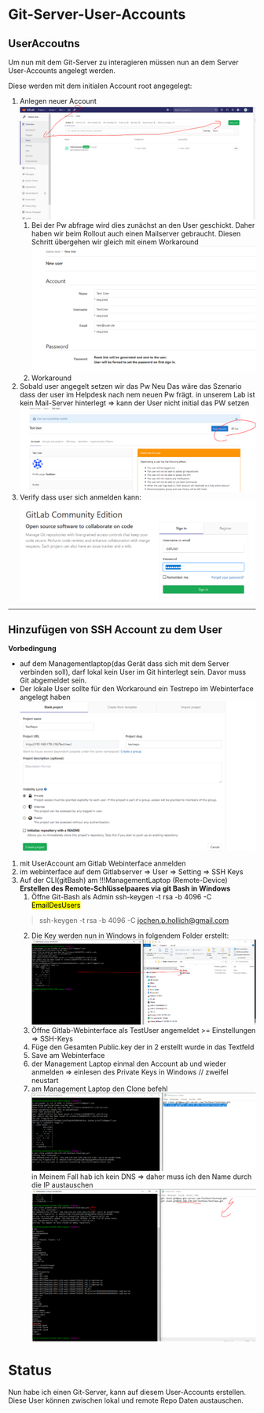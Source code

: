 # Git-Server-User-Accounts

## UserAccoutns

Um nun mit dem Git-Server zu interagieren müssen nun an dem Server User-Accounts angelegt werden.

Diese werden mit dem initialen Account root angegelegt:

1. Anlegen neuer Account
![](imgs/2020-04-11-11-40-41.png)
   1. Bei der Pw abfrage wird dies zunächst an den User geschickt. Daher haben wir beim Rollout auch einen Mailserver gebraucht. Diesen Schritt übergehen wir gleich mit einem Workaround
   ![](imgs/2020-04-11-11-41-25.png)
   2. Workaround
2. Sobald user angegelt setzen wir das Pw Neu
   Das wäre das Szenario dass der user im Helpdesk nach nem neuen Pw frägt. in unserem Lab ist kein Mail-Server hinterlegt => kann der User nicht initial das PW setzen
   ![](imgs/2020-04-11-11-43-53.png)
3. Verify dass user sich anmelden kann:
   ![](imgs/2020-04-11-11-45-25.png)
----
## Hinzufügen von SSH Account zu dem User
**Vorbedingung**<br>
* auf dem Managementlaptop(das Gerät dass sich mit dem Server verbinden soll), darf lokal kein User im Git hinterlegt sein. Davor muss Git abgemeldet sein. 
* Der lokale User sollte für den Workaround ein Testrepo im Webinterface angelegt haben
![](imgs/2020-04-11-12-01-22.png)
  
1. mit UserAccount am Gitlab Webinterface anmelden 
2. im webinterface auf dem Gitlabserver => User => Setting => SSH Keys
3. Auf der CLI(gitBash) am !!!ManagementLaptop (Remote-Device)
   **Erstellen des Remote-Schlüsselpaares via git Bash in Windows**
   1. Öffne Git-Bash als Admin
   ssh-keygen -t rsa -b 4096 -C <mark>EmailDesUsers</mark>
   > ssh-keygen -t rsa -b 4096 -C jochen.p.hollich@gmail.com
   2. Die Key werden nun in Windows in folgendem Folder erstellt:
   ![](imgs/2020-04-11-12-05-11.png)
    3. Öffne Gitlab-Webinterface als TestUser angemeldet >= Einstellungen => SSH-Keys
    4. Füge den Gesamten Public.key der in 2 erstellt wurde in das Textfeld
    5. Save am Webinterface
    6. der Management Laptop einmal den Account ab und wieder anmelden => einlesen des Private Keys in Windows // zweifel neustart
    7. am Management Laptop den Clone befehl
    ![](imgs/2020-04-11-12-09-36.png)
    in Meinem Fall hab ich kein DNS => daher muss ich den Name durch die IP austauschen
    ![](imgs/2020-04-11-12-11-08.png)


# Status
Nun habe ich einen Git-Server, kann auf diesem User-Accounts erstellen. Diese User können zwischen lokal und remote Repo Daten austauschen. 


